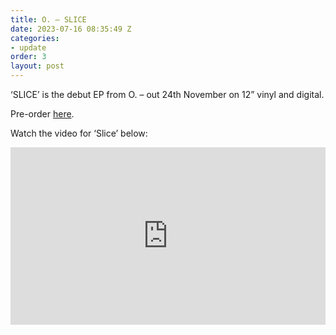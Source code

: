 ```yaml
---
title: O. – SLICE
date: 2023-07-16 08:35:49 Z
categories:
- update
order: 3
layout: post
---
```


‘SLICE’ is the debut EP from O. – out 24th November on 12” vinyl and digital.


Pre-order  <a href="https://ffm.to/o_slice_ep" >here</a>. 

Watch the video for ‘Slice’ below:
 
<style>.embed-container { position: relative; padding-bottom: 56.25%; height: 0; overflow: hidden; max-width: 100%; } .embed-container iframe, .embed-container object, .embed-container embed { position: absolute; top: 0; left: 0; width: 100%; height: 100%; }</style><div class='embed-container'><iframe src='https://www.youtube.com/embed/X6xJ2FEMiRU?si=bSahZzy9b2Hrnamw' frameborder='0' allowfullscreen></iframe></div>
<p> </p>
